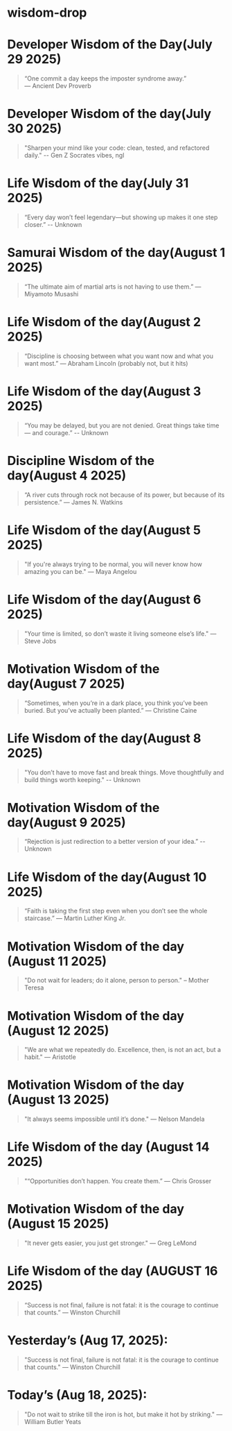 # wisdom-drop

# Developer Wisdom of the Day(July 29 2025)

> “One commit a day keeps the imposter syndrome away.”  
— Ancient Dev Proverb

# Developer Wisdom of the day(July 30 2025)

> "Sharpen your mind like your code: clean, tested, and refactored daily."
-- Gen Z Socrates vibes, ngl

# Life Wisdom of the day(July 31 2025)

> “Every day won’t feel legendary—but showing up makes it one step closer.”
-- Unknown

# Samurai Wisdom of the day(August 1 2025)
> “The ultimate aim of martial arts is not having to use them.”
— Miyamoto Musashi

# Life Wisdom of the day(August 2 2025)
> “Discipline is choosing between what you want now and what you want most.”
— Abraham Lincoln (probably not, but it hits)

# Life Wisdom of the day(August 3 2025)
> “You may be delayed, but you are not denied. Great things take time — and courage.”
-- Unknown

# Discipline Wisdom of the day(August 4 2025)
> “A river cuts through rock not because of its power, but because of its persistence.”
— James N. Watkins

# Life Wisdom of the day(August 5 2025)
> "If you're always trying to be normal, you will never know how amazing you can be."
— Maya Angelou

# Life Wisdom of the day(August 6 2025)
> "Your time is limited, so don’t waste it living someone else’s life."
— Steve Jobs

# Motivation Wisdom of the day(August 7 2025)
> “Sometimes, when you’re in a dark place, you think you’ve been buried. But you’ve actually been planted.” 
— Christine Caine

# Life Wisdom of the day(August 8 2025)
> "You don’t have to move fast and break things. Move thoughtfully and build things worth keeping."
-- Unknown

# Motivation Wisdom of the day(August 9 2025)
> “Rejection is just redirection to a better version of your idea.”
-- Unknown

# Life Wisdom of the day(August 10 2025)
> “Faith is taking the first step even when you don’t see the whole staircase.”
— Martin Luther King Jr.

# Motivation Wisdom of the day (August 11 2025)
> "Do not wait for leaders; do it alone, person to person."
– Mother Teresa

# Motivation Wisdom of the day (August 12 2025)
> "We are what we repeatedly do. Excellence, then, is not an act, but a habit."
— Aristotle

# Motivation Wisdom of the day (August 13 2025)
> "It always seems impossible until it’s done."
— Nelson Mandela

# Life Wisdom of the day (August 14 2025)
> "“Opportunities don’t happen. You create them.”
— Chris Grosser

# Motivation Wisdom of the day (August 15 2025)
> "It never gets easier, you just get stronger."
— Greg LeMond

# Life Wisdom of the day (AUGUST 16 2025)
> “Success is not final, failure is not fatal: it is the courage to continue that counts.”
— Winston Churchill

# Yesterday’s (Aug 17, 2025):
> "Success is not final, failure is not fatal: it is the courage to continue that counts." 
— Winston Churchill

# Today’s (Aug 18, 2025):
> "Do not wait to strike till the iron is hot, but make it hot by striking." 
— William Butler Yeats


